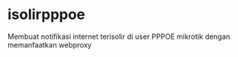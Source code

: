 # isolirpppoe
Membuat notifikasi internet terisolir di user PPPOE mikrotik dengan memanfaatkan webproxy
